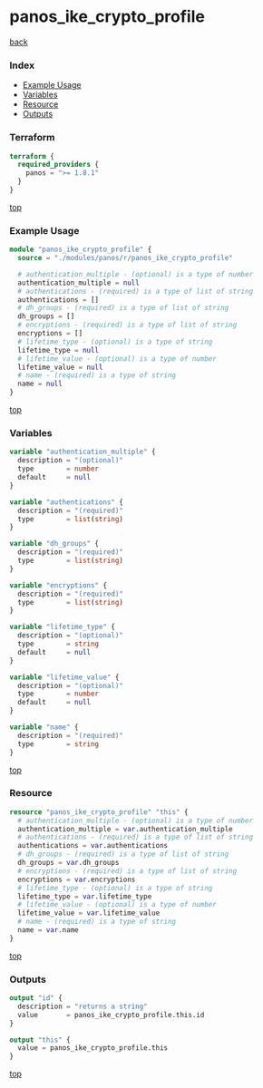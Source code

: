 # panos_ike_crypto_profile

[back](../panos.md)

### Index

- [Example Usage](#example-usage)
- [Variables](#variables)
- [Resource](#resource)
- [Outputs](#outputs)

### Terraform

```terraform
terraform {
  required_providers {
    panos = ">= 1.8.1"
  }
}
```

[top](#index)

### Example Usage

```terraform
module "panos_ike_crypto_profile" {
  source = "./modules/panos/r/panos_ike_crypto_profile"

  # authentication_multiple - (optional) is a type of number
  authentication_multiple = null
  # authentications - (required) is a type of list of string
  authentications = []
  # dh_groups - (required) is a type of list of string
  dh_groups = []
  # encryptions - (required) is a type of list of string
  encryptions = []
  # lifetime_type - (optional) is a type of string
  lifetime_type = null
  # lifetime_value - (optional) is a type of number
  lifetime_value = null
  # name - (required) is a type of string
  name = null
}
```

[top](#index)

### Variables

```terraform
variable "authentication_multiple" {
  description = "(optional)"
  type        = number
  default     = null
}

variable "authentications" {
  description = "(required)"
  type        = list(string)
}

variable "dh_groups" {
  description = "(required)"
  type        = list(string)
}

variable "encryptions" {
  description = "(required)"
  type        = list(string)
}

variable "lifetime_type" {
  description = "(optional)"
  type        = string
  default     = null
}

variable "lifetime_value" {
  description = "(optional)"
  type        = number
  default     = null
}

variable "name" {
  description = "(required)"
  type        = string
}
```

[top](#index)

### Resource

```terraform
resource "panos_ike_crypto_profile" "this" {
  # authentication_multiple - (optional) is a type of number
  authentication_multiple = var.authentication_multiple
  # authentications - (required) is a type of list of string
  authentications = var.authentications
  # dh_groups - (required) is a type of list of string
  dh_groups = var.dh_groups
  # encryptions - (required) is a type of list of string
  encryptions = var.encryptions
  # lifetime_type - (optional) is a type of string
  lifetime_type = var.lifetime_type
  # lifetime_value - (optional) is a type of number
  lifetime_value = var.lifetime_value
  # name - (required) is a type of string
  name = var.name
}
```

[top](#index)

### Outputs

```terraform
output "id" {
  description = "returns a string"
  value       = panos_ike_crypto_profile.this.id
}

output "this" {
  value = panos_ike_crypto_profile.this
}
```

[top](#index)